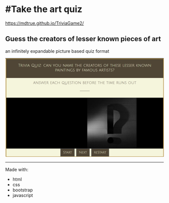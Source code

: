 #Take the art quiz
=======
https://mdtrue.github.io/TriviaGame2/
## Guess the creators of lesser known pieces of art

an infinitely expandable picture based quiz format

![Game Image](https://github.com/MDTrue/TriviaGame2/blob/master/assets/images/artTrivia.PNG)

---

Made with:

  * html
  * css
  * bootstrap
  * javascript
